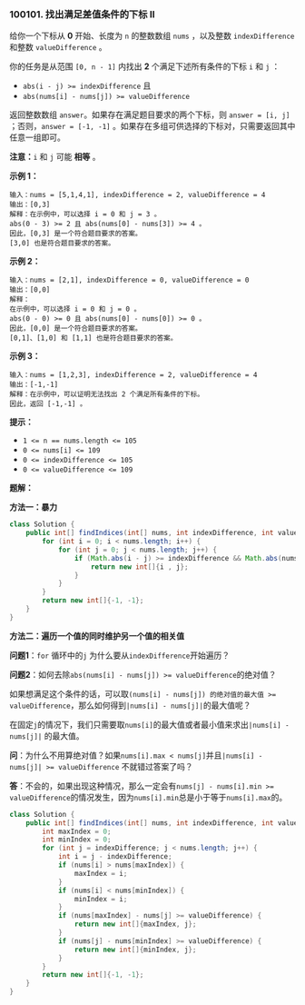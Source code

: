 ### 100101. 找出满足差值条件的下标 II

给你一个下标从 **0** 开始、长度为 `n` 的整数数组 `nums` ，以及整数 `indexDifference` 和整数 `valueDifference` 。

你的任务是从范围 `[0, n - 1]` 内找出 **2** 个满足下述所有条件的下标 `i` 和 `j` ：

- `abs(i - j) >= indexDifference` 且
- `abs(nums[i] - nums[j]) >= valueDifference`

返回整数数组 `answer`。如果存在满足题目要求的两个下标，则 `answer = [i, j]` ；否则，`answer = [-1, -1]` 。如果存在多组可供选择的下标对，只需要返回其中任意一组即可。

**注意：**`i` 和 `j` 可能 **相等** 。

 

**示例 1：**

```
输入：nums = [5,1,4,1], indexDifference = 2, valueDifference = 4
输出：[0,3]
解释：在示例中，可以选择 i = 0 和 j = 3 。
abs(0 - 3) >= 2 且 abs(nums[0] - nums[3]) >= 4 。
因此，[0,3] 是一个符合题目要求的答案。
[3,0] 也是符合题目要求的答案。
```

**示例 2：**

```
输入：nums = [2,1], indexDifference = 0, valueDifference = 0
输出：[0,0]
解释：
在示例中，可以选择 i = 0 和 j = 0 。 
abs(0 - 0) >= 0 且 abs(nums[0] - nums[0]) >= 0 。 
因此，[0,0] 是一个符合题目要求的答案。 
[0,1]、[1,0] 和 [1,1] 也是符合题目要求的答案。 
```

**示例 3：**

```
输入：nums = [1,2,3], indexDifference = 2, valueDifference = 4
输出：[-1,-1]
解释：在示例中，可以证明无法找出 2 个满足所有条件的下标。
因此，返回 [-1,-1] 。
```

 

**提示：**

- `1 <= n == nums.length <= 105`
- `0 <= nums[i] <= 109`
- `0 <= indexDifference <= 105`
- `0 <= valueDifference <= 109`



**题解：**

**方法一：暴力**

~~~java
class Solution {
    public int[] findIndices(int[] nums, int indexDifference, int valueDifference) {
        for (int i = 0; i < nums.length; i++) {
            for (int j = 0; j < nums.length; j++) {
                if (Math.abs(i - j) >= indexDifference && Math.abs(nums[i] - nums[j]) >= valueDifference) {
                    return new int[]{i , j};
                }
            }
        }
        return new int[]{-1, -1};
    }
}
~~~



**方法二：遍历一个值的同时维护另一个值的相关值**

**问题1**：`for` 循环中的`j` 为什么要从`indexDifference`开始遍历？

**问题2**：如何去除`abs(nums[i] - nums[j]) >= valueDifference`的绝对值？

如果想满足这个条件的话，可以取`(nums[i] - nums[j]) 的绝对值的最大值 >= valueDifference`，那么如何得到`|nums[i] - nums[j]|`的最大值呢？

在固定`j`的情况下，我们只需要取`nums[i]`的最大值或者最小值来求出`|nums[i] - nums[j]|` 的最大值。

**问**：为什么不用算绝对值？如果`nums[i].max < nums[j]`并且`|nums[i] - nums[j]| >= valueDifference` 不就错过答案了吗？

**答**：不会的，如果出现这种情况，那么一定会有`nums[j] - nums[i].min >= valueDifference`的情况发生，因为`nums[i].min`总是小于等于`nums[i].max`的。

~~~java
class Solution {
    public int[] findIndices(int[] nums, int indexDifference, int valueDifference) {
        int maxIndex = 0;
        int minIndex = 0;
        for (int j = indexDifference; j < nums.length; j++) {
            int i = j - indexDifference;
            if (nums[i] > nums[maxIndex]) {
                maxIndex = i;
            }
            if (nums[i] < nums[minIndex]) {
                minIndex = i;
            }
            if (nums[maxIndex] - nums[j] >= valueDifference) {
                return new int[]{maxIndex, j};
            }
            if (nums[j] - nums[minIndex] >= valueDifference) {
                return new int[]{minIndex, j};
            }
        }
        return new int[]{-1, -1};
    }
}
~~~


